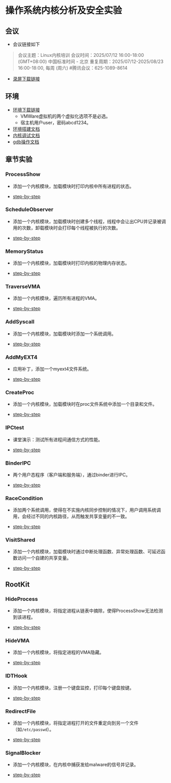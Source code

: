 # 操作系统内核分析及安全实验

## 会议

* 会议链接如下
> 会议主题：Linux内核培训
> 会议时间：2025/07/12 16:00-18:00 (GMT+08:00) 中国标准时间 - 北京
> 重复周期：2025/07/12-2025/08/23 16:00-18:00, 每周 (周六)
> #腾讯会议：625-1089-8614

* [录屏下载链接](https://pan.ruc.edu.cn/link/AA1903991E4FC64A9688453C30F95B0E4C)

## 环境

* [环境下载链接](https://pan.ruc.edu.cn/link/AA1903991E4FC64A9688453C30F95B0E4C)
  * VMWare虚拟机的两个虚拟化选项不是必选。
  * 宿主机用户user，密码abcd1234。
* [环境搭建文档](./setup.md)
* [内核调试文档](./debug.md)
* [gdb操作文档](https://sourceware.org/gdb/current/onlinedocs/gdb#Commands)

## 章节实验

### ProcessShow

* 添加一个内核模块，加载模块时打印内核中所有进程的状态。

* [step-by-step](ProcessShow/README.md)

### ScheduleObserver

* 添加一个内核模块，加载模块时创建多个线程，线程中会让出CPU并记录被调用的次数，卸载模块时会打印每个线程被执行的次数。

* [step-by-step](ScheduleObserver/README.md)

### MemoryStatus

* 添加一个内核模块，加载模块时打印内核的物理内存状态。

* [step-by-step](MemoryStatus/README.md)

### TraverseVMA

* 添加一个内核模块，遍历所有进程的VMA。

* [step-by-step](./TraverseVMA//README.md)


### AddSyscall

* 添加一个内核模块，加载模块时添加一个系统调用。

* [step-by-step](./AddSyscall/README.md)

### AddMyEXT4

* 应用补丁，添加一个myext4文件系统。

* [step-by-step](./AddMyEXT4/README.md)

### CreateProc

* 添加一个内核模块，加载模块时在proc文件系统中添加一个目录和文件。

* [step-by-step](./CreateProc/README.md)

### IPCtest

* 课堂演示：测试所有进程间通信方式的性能。

* [step-by-step](./IPCtest/README.md)

### BinderIPC

* 两个用户态程序（客户端和服务端），通过binder进行IPC。

* [step-by-step](./BinderIPC/README.md)

### RaceCondition

* 添加两个系统调用，使得在不实施内核同步控制的情况下，用户调用系统调用，会经过不同的内核路径，从而触发共享变量的不一致。

* [step-by-step](./RaceCondition/README.md)

### VisitShared

* 添加一个内核模块，加载模块时通过中断处理函数、异常处理函数、可延迟函数访问一个自建的共享变量。

* [step-by-step](./VisitShared/README.md)

## RootKit

### HideProcess

* 添加一个内核模块，将指定进程从链表中摘除，使得ProcessShow无法检测到该进程。

* [step-by-step](RootKit/HideProcess/README.md)

### HideVMA

* 添加一个内核模块，将指定进程的VMA隐藏。

* [step-by-step](./RootKit/HideVMA/README.md)

### IDTHook

* 添加一个内核模块，注册一个键盘监控，打印每个键盘按键。

* [step-by-step](./RootKit/IDTHook/README.md)

### RedirectFile

* 添加一个内核模块，将指定进程打开的文件重定向到另一个文件（如`/etc/passwd`）。

* [step-by-step](./RootKit/RedirectFile/README.md)

### SignalBlocker

* 添加一个内核模块，在内核中捕获发给malware的信号并记录。

* [step-by-step](./RootKit/SignalBlocker/README.md)
